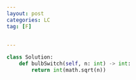 ```yaml
---
layout: post
categories: LC
tag: [F] 


---
```




```python
class Solution:
    def bulbSwitch(self, n: int) -> int:
        return int(math.sqrt(n))
```

